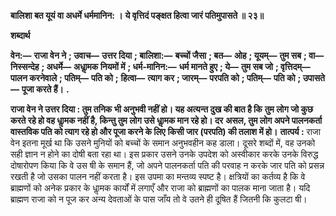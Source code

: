 **बालिशा बत यूयं वा अधर्मे धर्ममानिन: ।** **ये वृत्तिदं पङ्क्षत हित्वा जारं पतिमुपासते ॥ २३॥** 

**शब्दार्थ** 

**वेन:—** **राजा वेन ने** **; उवाच—** **उत्तर दिया** **; बालिशा:—** **बच्चों जैसा** **; बत—** **ओह** **; यूयम्—** **तुम सब** **; वा—** **निस्सन्देह** **; अधर्मे—** **अधाॢमक नियमों में** **; धर्म-मानिन:—** **धर्म मानते हुए** **; ये—** **तुम सब जो** **; वृत्तिदम्—** **पालन करनेवाले** **; पतिम्—** **पति को** **;** **हित्वा—** **त्याग कर** **; जारम्—** **परपति को** **; पतिम्—** **पति को** **; उपासते—** **पूजा करते हैं।** **.** 

**राजा वेन ने उत्तर दिया : तुम तनिक भी अनुभवी नहीं हो। यह अत्यन्त दुख की बात है कि** **तुम लोग जो कुछ करते रहे हो वह धाॢमक नहीं है, किन्तु तुम लोग उसे धाॢमक मान रहे हो। दर** **असल, तुम लोग अपने पालनकर्ता वास्तविक पति को त्याग रहे हो और पूजा करने के लिए** **किसी जार (परपति) की तलाश में हो।** **तात्पर्य :** राजा वेन इतना मूर्ख था कि उसने मुनियों को बच्चों के समान अनुभवहीन कह डाला। दूसरे शब्दों में, वह उनको सही ज्ञान न होने का दोषी बता रहा था। इस प्रकार उसने उनके उपदेश को अस्वीकार करके उनके विरुद्ध दोषारोपण किया कि वे उस षी के समान हैं, जो अपने पालनकर्ता पति की परवाह न करके जार पति को प्रसन्न रखती है जो उसका पालन नहीं करता है। इस उपमा का मन्तव्य स्पष्ट है। क्षत्रियों का कर्तव्य है कि वे ब्राह्मणों को अनेक प्रकार के धाॢमक कार्यों में लगाएँ और राजा को ब्राह्मणों का पालक माना जाता है। यदि ब्राह्मण राजा को न पूज कर अन्य देवताओं के पास जाँय तो वे उतने ही दूषित हैं जितनी कि कुलटा षी।  